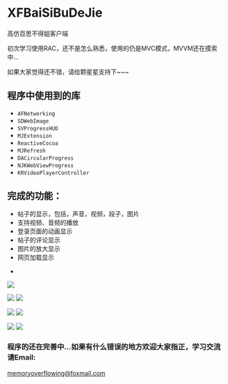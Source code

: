 # XFBaiSiBuDeJie

####
高仿百思不得姐客户端

初次学习使用RAC，还不是怎么熟悉，使用的仍是MVC模式，MVVM还在摸索中...

如果大家觉得还不错，请给颗星星支持下~~~

## 程序中使用到的库
* `AFNetworking`
* `SDWebImage`
* `SVProgressHUD`
* `MJExtension`
* `ReactiveCocoa`
* `MJRefresh`
* `DACircularProgress`
* `NJKWebViewProgress`
* `KRVideoPlayerController`

## 完成的功能：

* 帖子的显示，包括，声音，视频，段子，图片
* 支持视频、音频的播放
* 登录页面的动画显示
* 帖子的评论显示
* 图片的放大显示
* 网页加载显示

-
![](http://7xoijj.com1.z0.glb.clouddn.com/baisi!!!.gif)

![](http://7xoijj.com1.z0.glb.clouddn.com/baisi%2001.png)
![](http://7xoijj.com1.z0.glb.clouddn.com/baisi%2002.png)

![](http://7xoijj.com1.z0.glb.clouddn.com/baisi%2003.png)
![](http://7xoijj.com1.z0.glb.clouddn.com/baidi%2004.png)

![](http://7xoijj.com1.z0.glb.clouddn.com/baisi%2005.png)
![](http://7xoijj.com1.z0.glb.clouddn.com/baisi%2006.png)



### 程序的还在完善中...如果有什么错误的地方欢迎大家指正，学习交流请Email:
[memoryoverflowing@foxmail.com]()